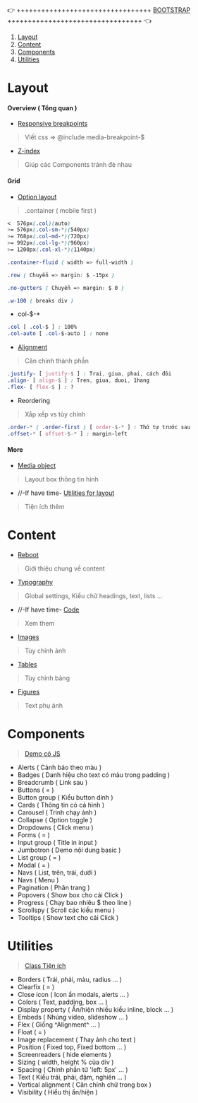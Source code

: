 👉 +++++++++++++++++++++++++++++++++ [BOOTSTRAP](http://getbootstrap.com/) +++++++++++++++++++++++++++++++++ 👈

1. [Layout](#layout)
1. [Content](#content)
1. [Components](#components)
1. [Utilities](#utilities)

# Layout
#### Overview ( Tổng quan )
- [Responsive breakpoints](http://getbootstrap.com/docs/4.0/layout/overview/#responsive-breakpoints/)

> Viết css => @include media-breakpoint-$

- [Z-index](http://getbootstrap.com/docs/4.0/layout/overview/#z-index/)

> Giúp các Components tránh đè nhau

#### Grid
- [Option layout](http://getbootstrap.com/docs/4.0/layout/grid/#grid-options)

> .container ( mobile first )
```css
<  576px(.col)(auto)
>= 576px(.col-sm-*)(540px)
>= 768px(.col-md-*)(720px)
>= 992px(.col-lg-*)(960px)
>= 1200px(.col-xl-*)(1140px)

.container-fluid ( width => full-width )

.row ( Chuyển => margin: $ -15px )

.no-gutters ( Chuyển => margin: $ 0 )

.w-100 ( breaks div )
```
- col-$-*
```css
.col [ .col-$ ] : 100%
.col-auto [ .col-$-auto ] : none
```
- [Alignment](http://getbootstrap.com/docs/4.0/layout/grid/#alignment)

> Căn chỉnh thành phần
```css
.justify- [ justify-$ ] : Trai, giua, phai, cách đôi
.align- [ align-$ ] : Tren, giua, duoi, 1hang
.flex- [ flex-$ ] : ?
```
- Reordering

> Xắp xếp vs tùy chỉnh
```css
.order-* ( .order-first ) [ order-$-* ] : Thứ tự trước sau
.offset-* [ offset-$-* ] : margin-left
```

#### More
- [Media object](http://getbootstrap.com/docs/4.0/layout/media-object/)

> Layout box thông tin hình

- //-If have time- [Utilities for layout](http://getbootstrap.com/docs/4.0/layout/utilities-for-layout/)

> Tiện ích thêm

# Content

- [Reboot](http://getbootstrap.com/docs/4.0/content/reboot/)

> Giới thiệu chung về content

- [Typography](http://getbootstrap.com/docs/4.0/content/typography/)

> Global settings, Kiểu chữ headings, text, lists ...

- //-If have time- [Code](http://getbootstrap.com/docs/4.0/content/code/)

> Xem them

- [Images](http://getbootstrap.com/docs/4.0/content/images/)

> Tùy chỉnh ảnh

- [Tables](http://getbootstrap.com/docs/4.0/content/tables/)

> Tùy chỉnh bảng

- [Figures](http://getbootstrap.com/docs/4.0/content/figures/)

> Text phụ ảnh

# Components
> [Demo có JS](http://getbootstrap.com/docs/4.0/components/alerts/)

+ Alerts ( Cảnh báo theo màu )
+ Badges ( Danh hiệu cho text có màu trong padding )
+ Breadcrumb ( Link sau )
+ Buttons ( = )
+ Button group ( Kiểu button dính )
+ Cards ( Thông tin có cả hình )
+ Carousel ( Trình chạy ảnh )
+ Collapse ( Option toggle )
+ Dropdowns ( Click menu )
+ Forms ( = )
+ Input group ( Title in input )
+ Jumbotron ( Demo nội dung basic )
+ List group ( = )
+ Modal ( = )
+ Navs ( List, trên, trái, dưới )
+ Navs ( Menu )
+ Pagination ( Phân trang )
+ Popovers ( Show box cho cái Click )
+ Progress ( Chạy bao nhiêu $ theo line )
+ Scrollspy ( Scroll các kiểu menu )
+ Tooltips ( Show text cho cái Click )

# Utilities
> [Class Tiện ích](http://getbootstrap.com/docs/4.0/utilities/borders/)

+ Borders ( Trái, phải, màu, radius ... )
+ Clearfix ( = )
+ Close icon ( Icon ẩn modals, alerts ... )
+ Colors ( Text, padding, box ... )
+ Display property ( Ẩn/hiện nhiều kiểu inline, block ... )
+ Embeds ( Nhúng video, slideshow ... )
+ Flex ( Giống ^Alignment^ ... )
+ Float ( = )
+ Image replacement ( Thay ảnh cho text )
+ Position ( Fixed top, Fixed bottom ... )
+ Screenreaders ( hide elements )
+ Sizing ( width, height % của div )
+ Spacing ( Chính phần tử 'left: 5px' ... )
+ Text ( Kiểu trái, phải, đậm, nghiên ... )
+ Vertical alignment ( Căn chỉnh chữ trong box )
+ Visibility ( Hiểu thị ẩn/hiện )
